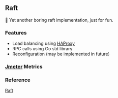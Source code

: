 ## Raft

🥱 Yet another boring raft implementation, just for fun.

### Features
- Load balancing using [HAProxy](https://www.haproxy.org/)
- RPC calls using Go std library
- Reconfiguration (may be implemented in future)

### [Jmeter](https://jmeter.apache.org/) Metrics


### Reference
[Raft](https://www.google.com/url?sa=t&source=web&rct=j&opi=89978449&url=https://raft.github.io/raft.pdf&ved=2ahUKEwi_9NeF2vmFAxWKgSoKHYjOAcMQFnoECAYQAQ&usg=AOvVaw3DlZnK2c75fpFT0lAXbwQn)